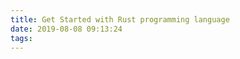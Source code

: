 ```yaml
---
title: Get Started with Rust programming language
date: 2019-08-08 09:13:24
tags:
---
```


<script src="https://gist.github.com/sychoo/5bc9fbbee7825b7eca2bcf331d8a3ecd.js"></script>
